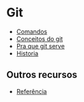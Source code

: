 Git
===

 - [Comandos](comandos.md)
 - [Conceitos do git](conceitos.md)
 - [Pra que git serve](pra-que-serve.md)
 - [Historia](historia.md)

Outros recursos
---------------

 - [Referência](https://git-scm.com/docs)

